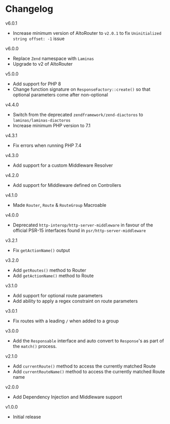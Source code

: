 # Changelog

v6.0.1
- Increase minimum version of AltoRouter to `v2.0.1` to fix `Uninitialized string offset: -1` issue

v6.0.0
- Replace `Zend` namespace with `Laminas`
- Upgrade to v2 of AltoRouter

v5.0.0
- Add support for PHP 8
- Change function signature on `ResponseFactory::create()` so that optional parameters come after non-optional

v4.4.0
- Switch from the deprecated `zendframework/zend-diactoros` to `laminas/laminas-diactoros`
- Increase minimum PHP version to 7.1

v4.3.1
- Fix errors when running PHP 7.4

v4.3.0
- Add support for a custom Middleware Resolver

v4.2.0
- Add support for Middleware defined on Controllers

v4.1.0
- Made `Router`, `Route` & `RouteGroup` Macroable

v4.0.0
- Deprecated `http-interop/http-server-middleware` in favour of the official PSR-15 interfaces found in `psr/http-server-middleware`

v3.2.1
- Fix `getActionName()` output

v3.2.0
- Add `getRoutes()` method to Router
- Add `getActionName()` method to Route

v3.1.0
- Add support for optional route parameters
- Add ability to apply a regex constraint on route parameters

v3.0.1
- Fix routes with a leading `/` when added to a group

v3.0.0
- Add the `Responsable` interface and auto convert to `Response`'s as part of the `match()` process.

v2.1.0
- Add `currentRoute()` method to access the currently matched Route
- Add `currentRouteName()` method to access the currently matched Route name

v2.0.0
- Add Dependency Injection and Middleware support

v1.0.0
- Initial release
